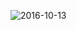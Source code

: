 
![2016-10-13](https://user-images.githubusercontent.com/5611071/182662726-f05eab29-7484-43f4-9f81-59f1393bd728.gif)



<!--
**Irubataru/irubataru** is a ✨ _special_ ✨ repository because its `README.md` (this file) appears on your GitHub profile.

Here are some ideas to get you started:

- 🔭 I’m currently working on ...
- 🌱 I’m currently learning ...
- 👯 I’m looking to collaborate on ...
- 🤔 I’m looking for help with ...
- 💬 Ask me about ...
- 📫 How to reach me: ...
- 😄 Pronouns: ...
- ⚡ Fun fact: ...
-->
